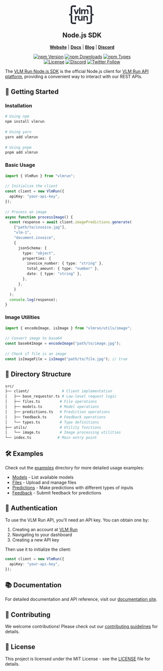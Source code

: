 <div align="center">
<p align="center" style="width: 100%;">
    <img src="https://raw.githubusercontent.com/vlm-run/.github/refs/heads/main/profile/assets/vlm-black.svg" alt="VLM Run Logo" width="80" style="margin-bottom: -5px; color: #2e3138; vertical-align: middle; padding-right: 5px;"><br>
</p>
<h2>Node.js SDK</h2>
<p align="center"><a href="https://docs.vlm.run"><b>Website</b></a> | <a href="https://docs.vlm.run/"><b>Docs</b></a> | <a href="https://docs.vlm.run/blog"><b>Blog</b></a> | <a href="https://discord.gg/AMApC2UzVY"><b>Discord</b></a>
</p>
<p align="center">
<a href="https://www.npmjs.com/package/vlmrun"><img alt="npm Version" src="https://img.shields.io/npm/v/vlmrun.svg"></a>
<a href="https://www.npmjs.com/package/vlmrun"><img alt="npm Downloads" src="https://img.shields.io/npm/dm/vlmrun.svg"></a>
<a href="https://www.npmjs.com/package/vlmrun"><img alt="npm Types" src="https://img.shields.io/npm/types/vlmrun.svg"></a><br>
<a href="https://github.com/vlm-run/vlmrun-node-sdk/blob/main/LICENSE"><img alt="License" src="https://img.shields.io/badge/license-Apache--2.0-blue"></a>
<a href="https://discord.gg/AMApC2UzVY"><img alt="Discord" src="https://img.shields.io/badge/discord-chat-purple?color=%235765F2&label=discord&logo=discord"></a>
<a href="https://twitter.com/vlmrun"><img alt="Twitter Follow" src="https://img.shields.io/twitter/follow/vlmrun.svg?style=social&logo=twitter"></a>
</p>
</div>

The [VLM Run Node.js SDK](https://www.npmjs.com/package/vlmrun) is the official Node.js client for [VLM Run API platform](https://docs.vlm.run), providing a convenient way to interact with our REST APIs.

## 🚀 Getting Started

### Installation

```bash
# Using npm
npm install vlmrun

# Using yarn
yarn add vlmrun

# Using pnpm
pnpm add vlmrun
```

### Basic Usage

```typescript
import { VlmRun } from "vlmrun";

// Initialize the client
const client = new VlmRun({
  apiKey: "your-api-key",
});

// Process an image
async function processImage() {
  const response = await client.imagePredictions.generate(
    ["path/to/invoice.jpg"],
    "vlm-1",
    "document.invoice",
    {
      jsonSchema: {
        type: "object",
        properties: {
          invoice_number: { type: "string" },
          total_amount: { type: "number" },
          date: { type: "string" },
        },
      },
    }
  );
  console.log(response);
}
```

### Image Utilities

```typescript
import { encodeImage, isImage } from "vlmrun/utils/image";

// Convert image to base64
const base64Image = encodeImage("path/to/image.jpg");

// Check if file is an image
const isImageFile = isImage("path/to/file.jpg"); // true
```

## 📂 Directory Structure

```bash
src/
├── client/               # Client implementation
│   ├── base_requestor.ts # Low-level request logic
│   ├── files.ts         # File operations
│   ├── models.ts        # Model operations
│   ├── predictions.ts   # Prediction operations
│   ├── feedback.ts      # Feedback operations
│   └── types.ts         # Type definitions
├── utils/               # Utility functions
│   └── image.ts         # Image processing utilities
└── index.ts            # Main entry point
```

## 🛠️ Examples

Check out the [examples](./examples) directory for more detailed usage examples:

- [Models](./examples/models.ts) - List available models
- [Files](./examples/files.ts) - Upload and manage files
- [Predictions](./examples/predictions.ts) - Make predictions with different types of inputs
- [Feedback](./examples/feedback.ts) - Submit feedback for predictions

## 🔑 Authentication

To use the VLM Run API, you'll need an API key. You can obtain one by:

1. Creating an account at [VLM Run](https://vlm.run)
2. Navigating to your dashboard
3. Creating a new API key

Then use it to initialize the client:

```typescript
const client = new VlmRun({
  apiKey: "your-api-key",
});
```

## 📚 Documentation

For detailed documentation and API reference, visit our [documentation site](https://docs.vlm.run).

## 🤝 Contributing

We welcome contributions! Please check out our [contributing guidelines](CONTRIBUTING.md) for details.

## 📝 License

This project is licensed under the MIT License - see the [LICENSE](LICENSE) file for details.
